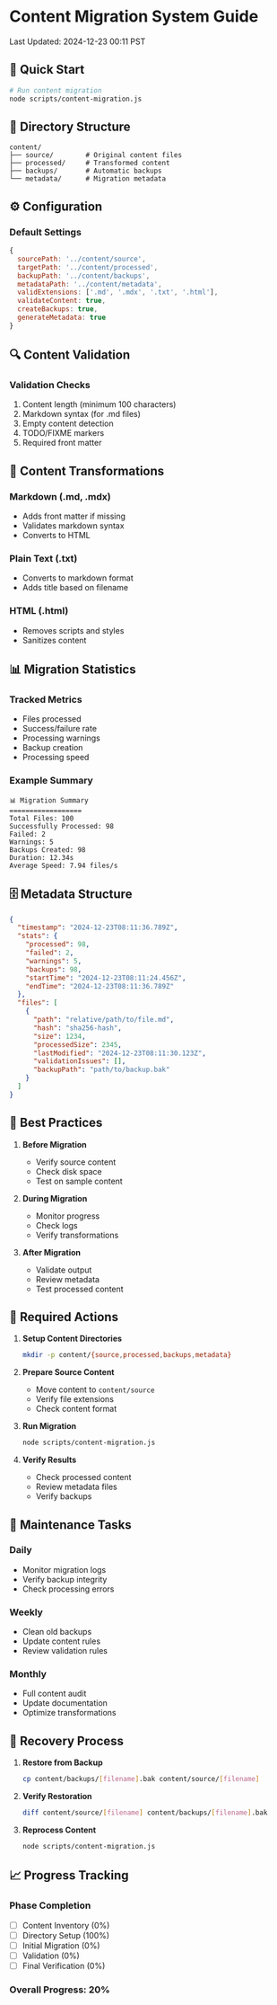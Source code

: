 # Content Migration System Guide
Last Updated: 2024-12-23 00:11 PST

## 🚀 Quick Start

```bash
# Run content migration
node scripts/content-migration.js
```

## 📁 Directory Structure

```
content/
├── source/        # Original content files
├── processed/     # Transformed content
├── backups/       # Automatic backups
└── metadata/      # Migration metadata
```

## ⚙️ Configuration

### Default Settings
```javascript
{
  sourcePath: '../content/source',
  targetPath: '../content/processed',
  backupPath: '../content/backups',
  metadataPath: '../content/metadata',
  validExtensions: ['.md', '.mdx', '.txt', '.html'],
  validateContent: true,
  createBackups: true,
  generateMetadata: true
}
```

## 🔍 Content Validation

### Validation Checks
1. Content length (minimum 100 characters)
2. Markdown syntax (for .md files)
3. Empty content detection
4. TODO/FIXME markers
5. Required front matter

## 🔄 Content Transformations

### Markdown (.md, .mdx)
- Adds front matter if missing
- Validates markdown syntax
- Converts to HTML

### Plain Text (.txt)
- Converts to markdown format
- Adds title based on filename

### HTML (.html)
- Removes scripts and styles
- Sanitizes content

## 📊 Migration Statistics

### Tracked Metrics
- Files processed
- Success/failure rate
- Processing warnings
- Backup creation
- Processing speed

### Example Summary
```
📊 Migration Summary
==================
Total Files: 100
Successfully Processed: 98
Failed: 2
Warnings: 5
Backups Created: 98
Duration: 12.34s
Average Speed: 7.94 files/s
```

## 🗄️ Metadata Structure

```json
{
  "timestamp": "2024-12-23T08:11:36.789Z",
  "stats": {
    "processed": 98,
    "failed": 2,
    "warnings": 5,
    "backups": 98,
    "startTime": "2024-12-23T08:11:24.456Z",
    "endTime": "2024-12-23T08:11:36.789Z"
  },
  "files": [
    {
      "path": "relative/path/to/file.md",
      "hash": "sha256-hash",
      "size": 1234,
      "processedSize": 2345,
      "lastModified": "2024-12-23T08:11:30.123Z",
      "validationIssues": [],
      "backupPath": "path/to/backup.bak"
    }
  ]
}
```

## 🔐 Best Practices

1. **Before Migration**
   - Verify source content
   - Check disk space
   - Test on sample content

2. **During Migration**
   - Monitor progress
   - Check logs
   - Verify transformations

3. **After Migration**
   - Validate output
   - Review metadata
   - Test processed content

## 🚨 Required Actions

1. **Setup Content Directories**
   ```bash
   mkdir -p content/{source,processed,backups,metadata}
   ```

2. **Prepare Source Content**
   - Move content to `content/source`
   - Verify file extensions
   - Check content format

3. **Run Migration**
   ```bash
   node scripts/content-migration.js
   ```

4. **Verify Results**
   - Check processed content
   - Review metadata files
   - Verify backups

## 📝 Maintenance Tasks

### Daily
- Monitor migration logs
- Verify backup integrity
- Check processing errors

### Weekly
- Clean old backups
- Update content rules
- Review validation rules

### Monthly
- Full content audit
- Update documentation
- Optimize transformations

## 🔄 Recovery Process

1. **Restore from Backup**
   ```bash
   cp content/backups/[filename].bak content/source/[filename]
   ```

2. **Verify Restoration**
   ```bash
   diff content/source/[filename] content/backups/[filename].bak
   ```

3. **Reprocess Content**
   ```bash
   node scripts/content-migration.js
   ```

## 📈 Progress Tracking

### Phase Completion
- [ ] Content Inventory (0%)
- [ ] Directory Setup (100%)
- [ ] Initial Migration (0%)
- [ ] Validation (0%)
- [ ] Final Verification (0%)

### Overall Progress: 20%
